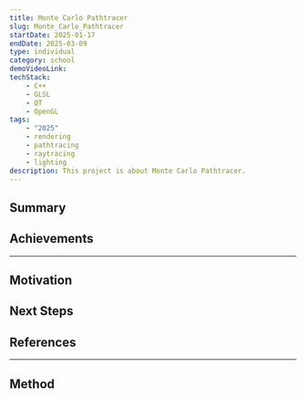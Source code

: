 ```yaml
---
title: Monte Carlo Pathtracer
slug: Monte_Carlo_Pathtracer
startDate: 2025-01-17
endDate: 2025-03-09
type: individual
category: school
demoVideoLink:
techStack:
    - C++
    - GLSL
    - QT
    - OpenGL
tags:
    - "2025"
    - rendering
    - pathtracing
    - raytracing
    - lighting
description: This project is about Monte Carlo Pathtracer.
---
```


## Summary

## Achievements

---

## Motivation

## Next Steps

## References

---

## Method
